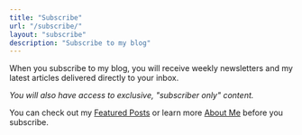 ```yaml
---
title: "Subscribe"
url: "/subscribe/"
layout: "subscribe"
description: "Subscribe to my blog"
---
```


When you subscribe to my blog, you will receive weekly newsletters and my latest articles delivered directly to your inbox.

_You will also have access to exclusive, "subscriber only" content._

You can check out my [Featured Posts](/categories/featured/) or learn more [About Me](/about) before you subscribe.
